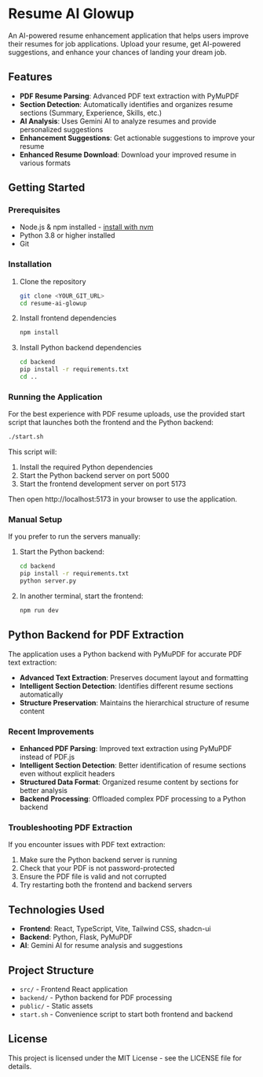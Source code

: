 # Resume AI Glowup

An AI-powered resume enhancement application that helps users improve their resumes for job applications. Upload your resume, get AI-powered suggestions, and enhance your chances of landing your dream job.

## Features

- **PDF Resume Parsing**: Advanced PDF text extraction with PyMuPDF
- **Section Detection**: Automatically identifies and organizes resume sections (Summary, Experience, Skills, etc.)
- **AI Analysis**: Uses Gemini AI to analyze resumes and provide personalized suggestions
- **Enhancement Suggestions**: Get actionable suggestions to improve your resume
- **Enhanced Resume Download**: Download your improved resume in various formats

## Getting Started

### Prerequisites

- Node.js & npm installed - [install with nvm](https://github.com/nvm-sh/nvm#installing-and-updating)
- Python 3.8 or higher installed
- Git

### Installation

1. Clone the repository

   ```sh
   git clone <YOUR_GIT_URL>
   cd resume-ai-glowup
   ```

2. Install frontend dependencies

   ```sh
   npm install
   ```

3. Install Python backend dependencies
   ```sh
   cd backend
   pip install -r requirements.txt
   cd ..
   ```

### Running the Application

For the best experience with PDF resume uploads, use the provided start script that launches both the frontend and the Python backend:

```bash
./start.sh
```

This script will:

1. Install the required Python dependencies
2. Start the Python backend server on port 5000
3. Start the frontend development server on port 5173

Then open http://localhost:5173 in your browser to use the application.

### Manual Setup

If you prefer to run the servers manually:

1. Start the Python backend:

   ```bash
   cd backend
   pip install -r requirements.txt
   python server.py
   ```

2. In another terminal, start the frontend:
   ```bash
   npm run dev
   ```

## Python Backend for PDF Extraction

The application uses a Python backend with PyMuPDF for accurate PDF text extraction:

- **Advanced Text Extraction**: Preserves document layout and formatting
- **Intelligent Section Detection**: Identifies different resume sections automatically
- **Structure Preservation**: Maintains the hierarchical structure of resume content

### Recent Improvements

- **Enhanced PDF Parsing**: Improved text extraction using PyMuPDF instead of PDF.js
- **Intelligent Section Detection**: Better identification of resume sections even without explicit headers
- **Structured Data Format**: Organized resume content by sections for better analysis
- **Backend Processing**: Offloaded complex PDF processing to a Python backend

### Troubleshooting PDF Extraction

If you encounter issues with PDF text extraction:

1. Make sure the Python backend server is running
2. Check that your PDF is not password-protected
3. Ensure the PDF file is valid and not corrupted
4. Try restarting both the frontend and backend servers

## Technologies Used

- **Frontend**: React, TypeScript, Vite, Tailwind CSS, shadcn-ui
- **Backend**: Python, Flask, PyMuPDF
- **AI**: Gemini AI for resume analysis and suggestions

## Project Structure

- `src/` - Frontend React application
- `backend/` - Python backend for PDF processing
- `public/` - Static assets
- `start.sh` - Convenience script to start both frontend and backend

## License

This project is licensed under the MIT License - see the LICENSE file for details.
